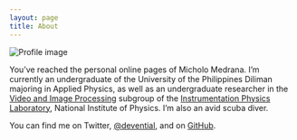 ```yaml
---
layout: page
title: About
---
```


![Profile image](https://avatars1.githubusercontent.com/u/7218858?v=2&u=193c6dca526d9d32375722cb500d555306e65bf9&s=140)

You’ve reached the personal online pages of Micholo Medrana. I’m currently an undergraduate of the University of the Philippines Diliman majoring in Applied Physics, as well as an undergraduate researcher in the [Video and Image Processing](http://sites.google.com/site/instrumentationphysicslab/research/vip) subgroup of the [Instrumentation Physics Laboratory](http://sites.google.com/site/instrumentationphysicslab/), National Institute of Physics. I’m also an avid scuba diver.

You can find me on Twitter, [@devential](http://twitter.com/devential), and on [GitHub](http://github.com/devential).